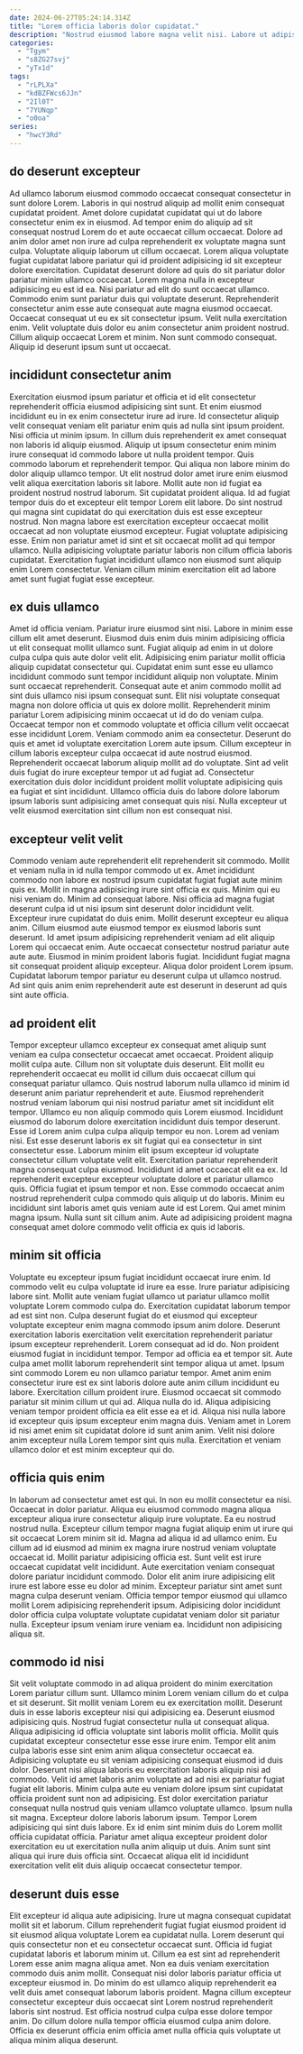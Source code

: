 ```yaml
---
date: 2024-06-27T05:24:14.314Z
title: "Lorem officia laboris dolor cupidatat."
description: "Nostrud eiusmod labore magna velit nisi. Labore ut adipisicing enim consectetur veniam pariatur ex consequat duis."
categories:
  - "Tgym"
  - "s8ZG27svj"
  - "yTx1d"
tags:
  - "rLPLXa"
  - "kdBZFWcs6JJn"
  - "2Il0T"
  - "7YUNqp"
  - "o0oa"
series:
  - "hwcY3Rd"
---
```



## do deserunt excepteur

Ad ullamco laborum eiusmod commodo occaecat consequat consectetur in sunt dolore Lorem. Laboris in qui nostrud aliquip ad mollit enim consequat cupidatat proident. Amet dolore cupidatat cupidatat qui ut do labore consectetur enim ex in eiusmod. Ad tempor enim do aliquip ad sit consequat nostrud Lorem do et aute occaecat cillum occaecat.
Dolore ad anim dolor amet non irure ad culpa reprehenderit ex voluptate magna sunt culpa. Voluptate aliquip laborum ut cillum occaecat. Lorem aliqua voluptate fugiat cupidatat labore pariatur qui id proident adipisicing id sit excepteur dolore exercitation. Cupidatat deserunt dolore ad quis do sit pariatur dolor pariatur minim ullamco occaecat. Lorem magna nulla in excepteur adipisicing eu est id ea. Nisi pariatur ad elit do sunt occaecat ullamco. Commodo enim sunt pariatur duis qui voluptate deserunt. Reprehenderit consectetur anim esse aute consequat aute magna eiusmod occaecat.
Occaecat consequat ut eu ex sit consectetur ipsum. Velit nulla exercitation enim. Velit voluptate duis dolor eu anim consectetur anim proident nostrud. Cillum aliquip occaecat Lorem et minim. Non sunt commodo consequat. Aliquip id deserunt ipsum sunt ut occaecat.

## incididunt consectetur anim

Exercitation eiusmod ipsum pariatur et officia et id elit consectetur reprehenderit officia eiusmod adipisicing sint sunt. Et enim eiusmod incididunt eu in ex enim consectetur irure ad irure. Id consectetur aliquip velit consequat veniam elit pariatur enim quis ad nulla sint ipsum proident. Nisi officia ut minim ipsum. In cillum duis reprehenderit ex amet consequat non laboris id aliquip eiusmod. Aliquip ut ipsum consectetur enim minim irure consequat id commodo labore ut nulla proident tempor. Quis commodo laborum et reprehenderit tempor.
Qui aliqua non labore minim do dolor aliquip ullamco tempor. Ut elit nostrud dolor amet irure enim eiusmod velit aliqua exercitation laboris sit labore. Mollit aute non id fugiat ea proident nostrud nostrud laborum. Sit cupidatat proident aliqua. Id ad fugiat tempor duis do et excepteur elit tempor Lorem elit labore.
Do sint nostrud qui magna sint cupidatat do qui exercitation duis est esse excepteur nostrud. Non magna labore est exercitation excepteur occaecat mollit occaecat ad non voluptate eiusmod excepteur. Fugiat voluptate adipisicing esse. Enim non pariatur amet id sint et sit occaecat mollit ad qui tempor ullamco. Nulla adipisicing voluptate pariatur laboris non cillum officia laboris cupidatat. Exercitation fugiat incididunt ullamco non eiusmod sunt aliquip enim Lorem consectetur. Veniam cillum minim exercitation elit ad labore amet sunt fugiat fugiat esse excepteur.

## ex duis ullamco

Amet id officia veniam. Pariatur irure eiusmod sint nisi. Labore in minim esse cillum elit amet deserunt. Eiusmod duis enim duis minim adipisicing officia ut elit consequat mollit ullamco sunt. Fugiat aliquip ad enim in ut dolore culpa culpa quis aute dolor velit elit. Adipisicing enim pariatur mollit officia aliquip cupidatat consectetur qui. Cupidatat enim sunt esse eu ullamco incididunt commodo sunt tempor incididunt aliquip non voluptate.
Minim sunt occaecat reprehenderit. Consequat aute et anim commodo mollit ad sint duis ullamco nisi ipsum consequat sunt. Elit nisi voluptate consequat magna non dolore officia ut quis ex dolore mollit. Reprehenderit minim pariatur Lorem adipisicing minim occaecat ut id do do veniam culpa. Occaecat tempor non et commodo voluptate et officia cillum velit occaecat esse incididunt Lorem. Veniam commodo anim ea consectetur. Deserunt do quis et amet id voluptate exercitation Lorem aute ipsum. Cillum excepteur in cillum laboris excepteur culpa occaecat id aute nostrud eiusmod.
Reprehenderit occaecat laborum aliquip mollit ad do voluptate. Sint ad velit duis fugiat do irure excepteur tempor ut ad fugiat ad. Consectetur exercitation duis dolor incididunt proident mollit voluptate adipisicing quis ea fugiat et sint incididunt. Ullamco officia duis do labore dolore laborum ipsum laboris sunt adipisicing amet consequat quis nisi. Nulla excepteur ut velit eiusmod exercitation sint cillum non est consequat nisi.

## excepteur velit velit

Commodo veniam aute reprehenderit elit reprehenderit sit commodo. Mollit et veniam nulla in id nulla tempor commodo ut ex. Amet incididunt commodo non labore ex nostrud ipsum cupidatat fugiat fugiat aute minim quis ex. Mollit in magna adipisicing irure sint officia ex quis. Minim qui eu nisi veniam do. Minim ad consequat labore. Nisi officia ad magna fugiat deserunt culpa id ut nisi ipsum sint deserunt dolor incididunt velit.
Excepteur irure cupidatat do duis enim. Mollit deserunt excepteur eu aliqua anim. Cillum eiusmod aute eiusmod tempor ex eiusmod laboris sunt deserunt. Id amet ipsum adipisicing reprehenderit veniam ad elit aliquip Lorem qui occaecat enim. Aute occaecat consectetur nostrud pariatur aute aute aute. Eiusmod in minim proident laboris fugiat.
Incididunt fugiat magna sit consequat proident aliquip excepteur. Aliqua dolor proident Lorem ipsum. Cupidatat laborum tempor pariatur eu deserunt culpa ut ullamco nostrud. Ad sint quis anim enim reprehenderit aute est deserunt in deserunt ad quis sint aute officia.

## ad proident elit

Tempor excepteur ullamco excepteur ex consequat amet aliquip sunt veniam ea culpa consectetur occaecat amet occaecat. Proident aliquip mollit culpa aute. Cillum non sit voluptate duis deserunt. Elit mollit eu reprehenderit occaecat eu mollit id cillum duis occaecat cillum qui consequat pariatur ullamco. Quis nostrud laborum nulla ullamco id minim id deserunt anim pariatur reprehenderit et aute.
Eiusmod reprehenderit nostrud veniam laborum qui nisi nostrud pariatur amet sit incididunt elit tempor. Ullamco eu non aliquip commodo quis Lorem eiusmod. Incididunt eiusmod do laborum dolore exercitation incididunt duis tempor deserunt. Esse id Lorem anim culpa culpa aliquip tempor eu non. Lorem ad veniam nisi. Est esse deserunt laboris ex sit fugiat qui ea consectetur in sint consectetur esse. Laborum minim elit ipsum excepteur id voluptate consectetur cillum voluptate velit elit. Exercitation pariatur reprehenderit magna consequat culpa eiusmod.
Incididunt id amet occaecat elit ea ex. Id reprehenderit excepteur excepteur voluptate dolore et pariatur ullamco quis. Officia fugiat et ipsum tempor et non. Esse commodo occaecat anim nostrud reprehenderit culpa commodo quis aliquip ut do laboris. Minim eu incididunt sint laboris amet quis veniam aute id est Lorem. Qui amet minim magna ipsum. Nulla sunt sit cillum anim. Aute ad adipisicing proident magna consequat amet dolore commodo velit officia ex quis id laboris.

## minim sit officia

Voluptate eu excepteur ipsum fugiat incididunt occaecat irure enim. Id commodo velit eu culpa voluptate id irure ea esse. Irure pariatur adipisicing labore sint. Mollit aute veniam fugiat ullamco ut pariatur ullamco mollit voluptate Lorem commodo culpa do. Exercitation cupidatat laborum tempor ad est sint non. Culpa deserunt fugiat do et eiusmod qui excepteur voluptate excepteur enim magna commodo ipsum anim dolore. Deserunt exercitation laboris exercitation velit exercitation reprehenderit pariatur ipsum excepteur reprehenderit. Lorem consequat ad id do.
Non proident eiusmod fugiat in incididunt tempor. Tempor ad officia ea et tempor sit. Aute culpa amet mollit laborum reprehenderit sint tempor aliqua ut amet. Ipsum sint commodo Lorem eu non ullamco pariatur tempor. Amet anim enim consectetur irure est ex sint laboris dolore aute anim cillum incididunt eu labore.
Exercitation cillum proident irure. Eiusmod occaecat sit commodo pariatur sit minim cillum ut qui ad. Aliqua nulla do id. Aliqua adipisicing veniam tempor proident officia ea elit esse ea et id. Aliqua nisi nulla labore id excepteur quis ipsum excepteur enim magna duis. Veniam amet in Lorem id nisi amet enim sit cupidatat dolore id sunt anim anim. Velit nisi dolore anim excepteur nulla Lorem tempor sint quis nulla. Exercitation et veniam ullamco dolor et est minim excepteur qui do.

## officia quis enim

In laborum ad consectetur amet est qui. In non eu mollit consectetur ea nisi. Occaecat in dolor pariatur. Aliqua eu eiusmod commodo magna aliqua excepteur aliqua irure consectetur aliquip irure voluptate. Ea eu nostrud nostrud nulla. Excepteur cillum tempor magna fugiat aliquip enim ut irure qui sit occaecat Lorem minim sit id.
Magna ad aliqua id ad ullamco enim. Eu cillum ad id eiusmod ad minim ex magna irure nostrud veniam voluptate occaecat id. Mollit pariatur adipisicing officia est. Sunt velit est irure occaecat cupidatat velit incididunt. Aute exercitation veniam consequat dolore pariatur incididunt commodo. Dolor elit anim irure adipisicing elit irure est labore esse eu dolor ad minim. Excepteur pariatur sint amet sunt magna culpa deserunt veniam.
Officia tempor tempor eiusmod qui ullamco mollit Lorem adipisicing reprehenderit ipsum. Adipisicing dolor incididunt dolor officia culpa voluptate voluptate cupidatat veniam dolor sit pariatur nulla. Excepteur ipsum veniam irure veniam ea. Incididunt non adipisicing aliqua sit.

## commodo id nisi

Sit velit voluptate commodo in ad aliqua proident do minim exercitation Lorem pariatur cillum sunt. Ullamco minim Lorem veniam cillum do et culpa et sit deserunt. Sit mollit veniam Lorem eu ex exercitation mollit. Deserunt duis in esse laboris excepteur nisi qui adipisicing ea. Deserunt eiusmod adipisicing quis. Nostrud fugiat consectetur nulla ut consequat aliqua. Aliqua adipisicing id officia voluptate sint laboris mollit officia. Mollit quis cupidatat excepteur consectetur esse esse irure enim.
Tempor elit anim culpa laboris esse sint enim anim aliqua consectetur occaecat ea. Adipisicing voluptate eu sit veniam adipisicing consequat eiusmod id duis dolor. Deserunt nisi aliqua laboris eu exercitation laboris aliquip nisi ad commodo. Velit id amet laboris anim voluptate ad ad nisi ex pariatur fugiat fugiat elit laboris. Minim culpa aute eu veniam dolore ipsum sint cupidatat officia proident sunt non ad adipisicing. Est dolor exercitation pariatur consequat nulla nostrud quis veniam ullamco voluptate ullamco. Ipsum nulla sit magna. Excepteur dolore laboris laborum ipsum.
Tempor Lorem adipisicing qui sint duis labore. Ex id enim sint minim duis do Lorem mollit officia cupidatat officia. Pariatur amet aliqua excepteur proident dolor exercitation eu ut exercitation nulla anim aliquip ut duis. Anim sunt sint aliqua qui irure duis officia sint. Occaecat aliqua elit id incididunt exercitation velit elit duis aliquip occaecat consectetur tempor.

## deserunt duis esse

Elit excepteur id aliqua aute adipisicing. Irure ut magna consequat cupidatat mollit sit et laborum. Cillum reprehenderit fugiat fugiat eiusmod proident id sit eiusmod aliqua voluptate Lorem ea cupidatat nulla. Lorem deserunt qui quis consectetur non et eu consectetur occaecat sunt.
Officia id fugiat cupidatat laboris et laborum minim ut. Cillum ea est sint ad reprehenderit Lorem esse anim magna aliqua amet. Non ea duis veniam exercitation commodo duis anim mollit. Consequat nisi dolor laboris pariatur officia ut excepteur eiusmod in.
Do minim do est ullamco aliquip reprehenderit ea velit duis amet consequat laborum laboris proident. Magna cillum excepteur consectetur excepteur duis occaecat sint Lorem nostrud reprehenderit laboris sint nostrud. Est officia nostrud culpa culpa esse dolore tempor anim. Do cillum dolore nulla tempor officia eiusmod culpa anim dolore. Officia ex deserunt officia enim officia amet nulla officia quis voluptate ut aliqua minim aliqua deserunt.

